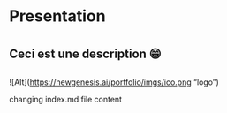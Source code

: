 # <h1>Presentation<h1/>
# <h2>Ceci est une description 😁<h2/>

![Alt](https://newgenesis.ai/portfolio/imgs/ico.png “logo”)

changing index.md file content
